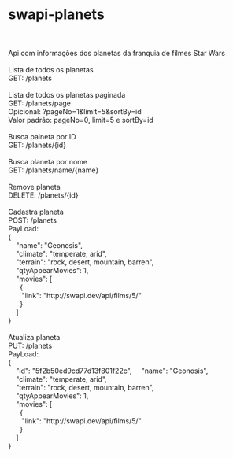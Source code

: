 # swapi-planets
<br />
<br />
Api com informações dos planetas da franquia de filmes Star Wars 
<br />
<br />
Lista de todos os planetas
<br />
GET: /planets
<br />
<br />
Lista de todos os planetas paginada
<br />
GET: /planets/page
<br />
Opicional: ?pageNo=1&limit=5&sortBy=id
<br />
Valor padrão: pageNo=0, limit=5 e sortBy=id
<br />
<br />
Busca palneta por ID
<br />
GET: /planets/{id}
<br />
<br />
Busca planeta por nome
<br />
GET: /planets/name/{name}
<br />
<br />
Remove planeta
<br />
DELETE: /planets/{id}
<br />
<br />
Cadastra planeta
<br />
POST: /planets
<br />
PayLoad:
<br />
{<br />
&nbsp;&nbsp;&nbsp;&nbsp;"name": "Geonosis",<br />
&nbsp;&nbsp;&nbsp;&nbsp;"climate": "temperate, arid",<br />
&nbsp;&nbsp;&nbsp;&nbsp;"terrain": "rock, desert, mountain, barren",<br />
&nbsp;&nbsp;&nbsp;&nbsp;"qtyAppearMovies": 1,<br />
&nbsp;&nbsp;&nbsp;&nbsp;"movies": [<br />
&nbsp;&nbsp;&nbsp;&nbsp;&nbsp;&nbsp;{<br />
&nbsp;&nbsp;&nbsp;&nbsp;&nbsp;&nbsp;&nbsp;"link": "http://swapi.dev/api/films/5/"<br />
&nbsp;&nbsp;&nbsp;&nbsp;&nbsp;&nbsp;}<br />
&nbsp;&nbsp;&nbsp;&nbsp;]<br />
}<br />
<br />
Atualiza planeta
<br />
PUT: /planets
<br />
PayLoad:
<br />
{<br />
&nbsp;&nbsp;&nbsp;&nbsp;"id": "5f2b50ed9cd77d13f801f22c",
&nbsp;&nbsp;&nbsp;&nbsp;"name": "Geonosis",<br />
&nbsp;&nbsp;&nbsp;&nbsp;"climate": "temperate, arid",<br />
&nbsp;&nbsp;&nbsp;&nbsp;"terrain": "rock, desert, mountain, barren",<br />
&nbsp;&nbsp;&nbsp;&nbsp;"qtyAppearMovies": 1,<br />
&nbsp;&nbsp;&nbsp;&nbsp;"movies": [<br />
&nbsp;&nbsp;&nbsp;&nbsp;&nbsp;&nbsp;{<br />
&nbsp;&nbsp;&nbsp;&nbsp;&nbsp;&nbsp;&nbsp;"link": "http://swapi.dev/api/films/5/"<br />
&nbsp;&nbsp;&nbsp;&nbsp;&nbsp;&nbsp;}<br />
&nbsp;&nbsp;&nbsp;&nbsp;]<br />
}<br />